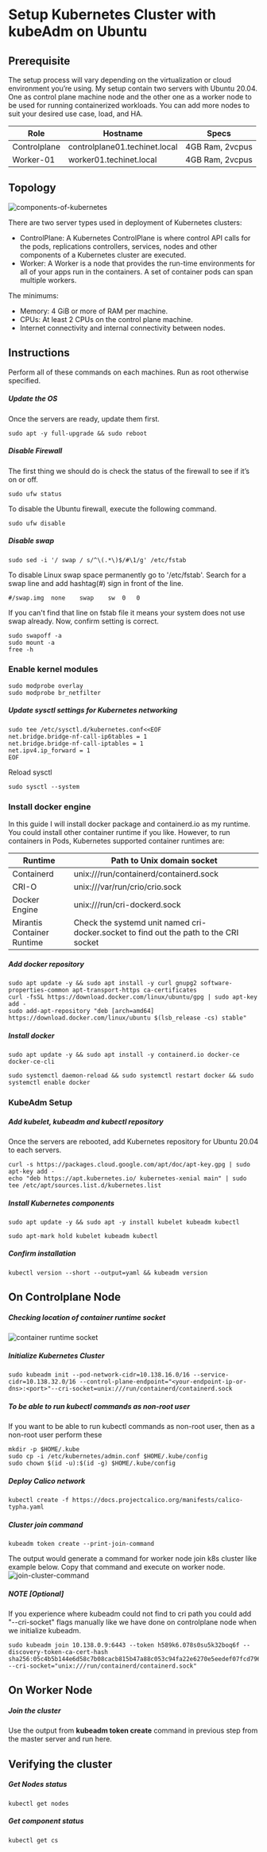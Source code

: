 # Setup Kubernetes Cluster with kubeAdm on Ubuntu

## Prerequisite

The setup process will vary depending on the virtualization or cloud environment you’re using. My setup contain two servers with Ubuntu 20.04. One as control plane machine node and the other one as a worker node to be used for running containerized workloads. You can add more nodes to suit your desired use case, load, and HA.

| Role |	Hostname |	Specs |
| --- | --- | --- |
| Controlplane  |	controlplane01.techinet.local  |	4GB Ram, 2vcpus |
| Worker-01  |	worker01.techinet.local  |	4GB Ram, 2vcpus |

## Topology

![components-of-kubernetes](components-of-kubernetes.svg)

There are two server types used in deployment of Kubernetes clusters:
- ControlPlane: A Kubernetes ControlPlane is where control API calls for the pods, replications controllers, services, nodes and other components of a Kubernetes cluster are executed.
- Worker: A Worker is a node that provides the run-time environments for all of your apps run in the containers. A set of container pods can span multiple workers.

The minimums:
- Memory: 4 GiB or more of RAM per machine.
- CPUs: At least 2 CPUs on the control plane machine.
- Internet connectivity and internal connectivity between nodes.

## Instructions
Perform all of these commands on each machines. Run as root otherwise specified.

##### Update the OS
Once the servers are ready, update them first.
```
sudo apt -y full-upgrade && sudo reboot
```

##### Disable Firewall
The first thing we should do is check the status of the firewall to see if it’s on or off.
```
sudo ufw status
```
To disable the Ubuntu firewall, execute the following command.
```
sudo ufw disable
```

##### Disable swap
```
sudo sed -i '/ swap / s/^\(.*\)$/#\1/g' /etc/fstab
```
To disable Linux swap space permanently go to '/etc/fstab'. Search for a swap line and add hashtag(#) sign in front of the line.
```
#/swap.img	none	swap	sw	0	0
```
If you can't find that line on fstab file it means your system does not use swap already. Now, confirm setting is correct.
```
sudo swapoff -a
sudo mount -a
free -h
```

### Enable kernel modules
```
sudo modprobe overlay
sudo modprobe br_netfilter
```

##### Update sysctl settings for Kubernetes networking
```
sudo tee /etc/sysctl.d/kubernetes.conf<<EOF
net.bridge.bridge-nf-call-ip6tables = 1
net.bridge.bridge-nf-call-iptables = 1
net.ipv4.ip_forward = 1
EOF
```
Reload sysctl
```
sudo sysctl --system
```

### Install docker engine
In this guide I will install docker package and containerd.io as my runtime. You could install other container runtime if you like. However, to run containers in Pods, Kubernetes supported container runtimes are:

| Runtime |	Path to Unix domain socket |
| --- | --- |
| Containerd | unix:///run/containerd/containerd.sock |
| CRI-O |	unix:///var/run/crio/crio.sock  |
| Docker Engine |	unix:///run/cri-dockerd.sock |
| Mirantis Container Runtime |	Check the systemd unit named cri-docker.socket to find out the path to the CRI socket  |


##### Add docker repository
```
sudo apt update -y && sudo apt install -y curl gnupg2 software-properties-common apt-transport-https ca-certificates
curl -fsSL https://download.docker.com/linux/ubuntu/gpg | sudo apt-key add -
sudo add-apt-repository "deb [arch=amd64] https://download.docker.com/linux/ubuntu $(lsb_release -cs) stable"
```

##### Install docker
```
sudo apt update -y && sudo apt install -y containerd.io docker-ce docker-ce-cli

sudo systemctl daemon-reload && sudo systemctl restart docker && sudo systemctl enable docker
```

### KubeAdm Setup
##### Add kubelet, kubeadm and kubectl repository
Once the servers are rebooted, add Kubernetes repository for Ubuntu 20.04 to each servers.
```
curl -s https://packages.cloud.google.com/apt/doc/apt-key.gpg | sudo apt-key add -
echo "deb https://apt.kubernetes.io/ kubernetes-xenial main" | sudo tee /etc/apt/sources.list.d/kubernetes.list
```
##### Install Kubernetes components
```
sudo apt update -y && sudo apt -y install kubelet kubeadm kubectl

sudo apt-mark hold kubelet kubeadm kubectl
```
##### Confirm installation
```
kubectl version --short --output=yaml && kubeadm version
```

## On Controlplane Node

##### Checking location of container runtime socket
![container runtime socket](cri_socket_path.png)

##### Initialize Kubernetes Cluster
```
sudo kubeadm init --pod-network-cidr=10.138.16.0/16 --service-cidr=10.138.32.0/16 --control-plane-endpoint="<your-endpoint-ip-or-dns>:<port>"--cri-socket=unix:///run/containerd/containerd.sock
```

##### To be able to run kubectl commands as non-root user
If you want to be able to run kubectl commands as non-root user, then as a non-root user perform these
```
mkdir -p $HOME/.kube
sudo cp -i /etc/kubernetes/admin.conf $HOME/.kube/config
sudo chown $(id -u):$(id -g) $HOME/.kube/config

```
##### Deploy Calico network
```
kubectl create -f https://docs.projectcalico.org/manifests/calico-typha.yaml
```
##### Cluster join command
```
kubeadm token create --print-join-command
```

The output would generate a command for worker node join k8s cluster like example below. Copy that command and execute on worker node.
![join-cluster-command](join_cluster_command.png)

##### NOTE [Optional] 
If you experience where kubeadm could not find to cri path you could add "--cri-socket" flags manually like we have done on controlplane node when we initialize kubeadm.
```
sudo kubeadm join 10.138.0.9:6443 --token h589k6.078s0su5k32boq6f --discovery-token-ca-cert-hash sha256:05c4b5b144e6d58c7b08cacb815b47a88c053c94fa22e6270e5eedef07fcd796 --cri-socket="unix:///run/containerd/containerd.sock"
```

## On Worker Node
##### Join the cluster
Use the output from __kubeadm token create__ command in previous step from the master server and run here.

## Verifying the cluster
##### Get Nodes status
```
kubectl get nodes
```
##### Get component status
```
kubectl get cs
```
